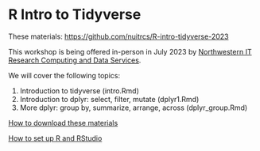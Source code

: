 # R Intro to Tidyverse 

These materials: https://github.com/nuitrcs/R-intro-tidyverse-2023

This workshop is being offered in-person in July 2023 by [Northwestern IT Research Computing and Data Services](https://www.it.northwestern.edu/departments/it-services-support/research/).

We will cover the following topics:

1. Introduction to tidyverse (intro.Rmd)
2. Introduction to dplyr: select, filter, mutate (dplyr1.Rmd)
3. More dplyr: group by, summarize, arrange, across (dplyr_group.Rmd)

[How to download these materials](https://sites.northwestern.edu/researchcomputing/resources/downloading-from-github/)

[How to set up R and RStudio](https://sites.northwestern.edu/researchcomputing/resources/r-and-rstudio/)

